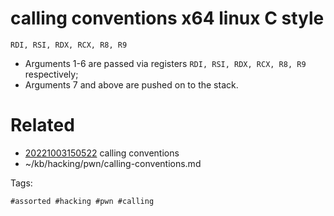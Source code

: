 # calling conventions x64 linux C style
`RDI, RSI, RDX, RCX, R8, R9`
- Arguments 1-6 are passed via registers `RDI, RSI, RDX, RCX, R8, R9` respectively;
- Arguments 7 and above are pushed on to the stack.

# Related

- [20221003150522](/zet/20221003150522/README.md) calling conventions
- ~/kb/hacking/pwn/calling-conventions.md

Tags:

    #assorted #hacking #pwn #calling
